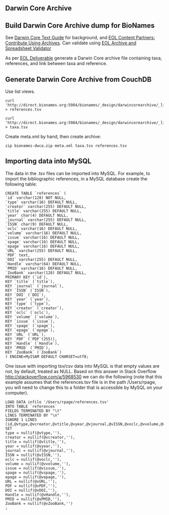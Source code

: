 Darwin Core Archive
-------------------

## Build Darwin Core Archive dump for BioNames

See [Darwin Core Text Guide](http://rs.tdwg.org/dwc/terms/guides/text/index.htm) for background, and [EOL Content Partners: Contribute Using Archives](http://eol.org/info/329). Can validate using [EOL Archive and Spreadsheet Validator](http://services.eol.org/dwc_validator/)

As per [EOL Deliverable](https://trello.com/c/dwoZ193L) generate a Darwin Core archive file containing taxa, references, and link between taxa and reference.

## Generate Darwin Core Archive from CouchDB

Use list views.

    curl 'http://direct.bionames.org:5984/bionames/_design/darwincorearchive/_list/publication_tsv/publication' > references.tsv

    curl 'http://direct.bionames.org:5984/bionames/_design/darwincorearchive/_list/taxa_tsv/taxa' > taxa.tsv

Create meta.xml by hand, then create archive:

    zip bionames-dwca.zip meta.xml taxa.tsv references.tsv

## Importing data into MySQL

The data in the .tsv files can be imported into MySQL. For example, to import the bibliographic references, in a MySQL database create the following table:

    CREATE TABLE `references` (
    `id` varchar(128) NOT NULL,
    `type` varchar(16) DEFAULT NULL,
    `creator` varchar(255) DEFAULT NULL,
    `title` varchar(255) DEFAULT NULL,
    `year` char(4) DEFAULT NULL,
    `journal` varchar(255) DEFAULT NULL,
    `ISSN` char(9) DEFAULT NULL,
    `oclc` varchar(16) DEFAULT NULL,
    `volume` varchar(16) DEFAULT NULL,
    `issue` varchar(16) DEFAULT NULL,
    `spage` varchar(16) DEFAULT NULL,
    `epage` varchar(16) DEFAULT NULL,
    `URL` varchar(255) DEFAULT NULL,
    `PDF` text,
    `DOI` varchar(255) DEFAULT NULL,
    `Handle` varchar(64) DEFAULT NULL,
    `PMID` varchar(16) DEFAULT NULL,
    `ZooBank` varchar(128) DEFAULT NULL,
    PRIMARY KEY (`id`),
    KEY `title` (`title`),
    KEY `journal` (`journal`),
    KEY `ISSN` (`ISSN`),
    KEY `DOI` (`DOI`),
    KEY `year` (`year`),
    KEY `type` (`type`),
    KEY `creator` (`creator`),
    KEY `oclc` (`oclc`),
    KEY `volume` (`volume`),
    KEY `issue` (`issue`),
    KEY `spage` (`spage`),
    KEY `epage` (`epage`),
    KEY `URL` (`URL`),
    KEY `PDF` (`PDF`(255)),
    KEY `Handle` (`Handle`),
    KEY `PMID` (`PMID`),
    KEY `ZooBank` (`ZooBank`)
    ) ENGINE=MyISAM DEFAULT CHARSET=utf8;

One issue with importing tsv/csv data into MySQL is that empty values are not, by default, treated as NULL. Based on this answer in Stack Overflow http://stackoverflow.com/a/5968530 we can do the following (note that this example assumes that the references.tsv file is in the path /Users/rpage, you will need to change this to a folder that is accessible by MySQL on your computer).

    LOAD DATA infile '/Users/rpage/references.tsv'
    INTO TABLE `references`
    FIELDS TERMINATED BY "\t"
    LINES TERMINATED BY "\n"
    IGNORE 1 LINES
    (id,@vtype,@vcreator,@vtitle,@vyear,@vjournal,@vISSN,@voclc,@vvolume,@vissue,@vspage,@vepage,@vURL,@vPDF,@vDOI,@vHandle,@vPMID,@vZooBank)
    SET
    type = nullif(@vtype,''),
    creator = nullif(@vcreator,''),
    title = nullif(@vtitle,''),
    year = nullif(@vyear,''),
    journal = nullif(@vjournal,''),
    ISSN = nullif(@vISSN,''),
    oclc = nullif(@voclc,''),
    volume = nullif(@vvolume,''),
    issue = nullif(@vissue,''),
    spage = nullif(@vspage,''),
    epage = nullif(@vepage,''),
    URL = nullif(@vURL,''),
    PDF = nullif(@vPDF,''),
    DOI = nullif(@vDOI,''),
    Handle = nullif(@vHandle,''),
    PMID = nullif(@vPMID,''),
    ZooBank = nullif(@vZooBank,'')
    ;

